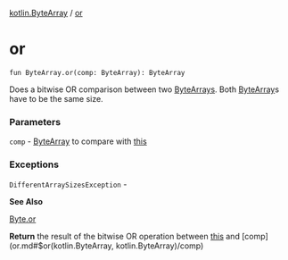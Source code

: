 [kotlin.ByteArray](index.md) / [or](.)

# or

`fun ByteArray.or(comp: ByteArray): ByteArray`

Does a bitwise OR comparison between two [ByteArrays](#).
Both [ByteArray](#)s have to be the same size.

### Parameters

`comp` - [ByteArray](#) to compare with [this](#)

### Exceptions

`DifferentArraySizesException` -

**See Also**

[Byte.or](#)

**Return**
the result of the bitwise OR operation between [this](#) and [comp](or.md#$or(kotlin.ByteArray, kotlin.ByteArray)/comp)

